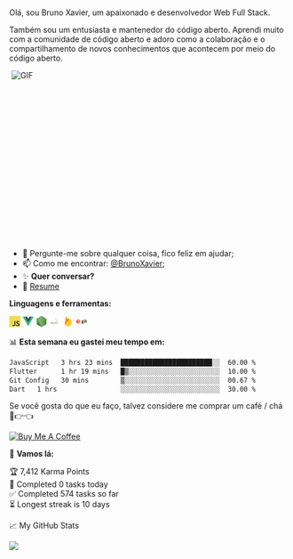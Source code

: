 <br />

Olá, sou Bruno Xavier, um apaixonado e desenvolvedor Web Full Stack.

Também sou um entusiasta e mantenedor do código aberto. Aprendi muito com a comunidade de código aberto e adoro como a colaboração e o compartilhamento de novos conhecimentos que acontecem por meio do código aberto.


  <img align="right" alt="GIF" src="https://github.com/abhisheknaiidu/abhisheknaiidu/blob/master/code.gif?raw=true" width="500" height="320" />
  
- 💬 Pergunte-me sobre qualquer coisa, fico feliz em ajudar;
- 📫 Como me encontrar: [@BrunoXavier](https://www.linkedin.com/in/bruno-xavier-48a038167/);
- ✨ **Quer conversar?**
- 📝 [Resume](https://www.linkedin.com/in/bruno-xavier-48a038167/)

**Linguagens e ferramentas:**  

<code><img height="20" src="https://raw.githubusercontent.com/github/explore/80688e429a7d4ef2fca1e82350fe8e3517d3494d/topics/javascript/javascript.png"></code>
<code><img height="20" src="https://raw.githubusercontent.com/github/explore/80688e429a7d4ef2fca1e82350fe8e3517d3494d/topics/vue/vue.png"></code>
<code><img height="20" src="https://raw.githubusercontent.com/github/explore/80688e429a7d4ef2fca1e82350fe8e3517d3494d/topics/nodejs/nodejs.png"></code>
<code><img height="20" src="https://raw.githubusercontent.com/github/explore/80688e429a7d4ef2fca1e82350fe8e3517d3494d/topics/mysql/mysql.png"></code>
<code><img height="20" src="https://raw.githubusercontent.com/github/explore/80688e429a7d4ef2fca1e82350fe8e3517d3494d/topics/firebase/firebase.png"></code>
<code><img height="20" src="https://raw.githubusercontent.com/github/explore/80688e429a7d4ef2fca1e82350fe8e3517d3494d/topics/git/git.png"></code>

📊 **Esta semana eu gastei meu tempo em:**
<!--START_SECTION:waka-->
```text
JavaScript   3 hrs 23 mins  ███████████████████████░░  60.00 % 
Flutter      1 hr 19 mins   █▒░░░░░░░░░░░░░░░░░░░░░░░  10.00 % 
Git Config   30 mins        ▒░░░░░░░░░░░░░░░░░░░░░░░░  00.67 % 
Dart   1 hrs                ░░░░░░░░░░░░░░░░░░░░░░░░░  30.00 % 
```
<!--END_SECTION:waka-->

Se você gosta do que eu faço, talvez considere me comprar um café / chá 🥺👉👈

<a href="https://www.buymeacoffee.com/abhisheknaiidu" target="_blank"><img src="https://cdn.buymeacoffee.com/buttons/v2/default-red.png" alt="Buy Me A Coffee" width="150" ></a>

🚧 **Vamos lá:**
<!-- TODO-IST:START -->
🏆  7,412 Karma Points           
🌸  Completed 0 tasks today           
✅  Completed 574 tasks so far           
⏳  Longest streak is 10 days
<!-- TODO-IST:END -->


📈 My GitHub Stats

<p align="center">
  <a href="https://github.com/anuraghazra/github-readme-stats">
    <img
      align="left"
      height="165"
      src="https://github-readme-stats.vercel.app/api?username=HeyBrunoXavier&count_private=true&show_icons=true&custom_title=Github%20Status&hide=issues&theme=radical"
      src="[![Readme Card](https://github-readme-stats.vercel.app/api/pin/?username=HeyBrunoXavier&repo=github-readme-stats)](https://github.com/HeyBrunoXavier/github-readme-stats)"
    />
  </a>
</p>
